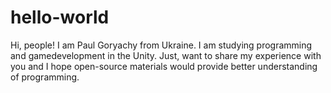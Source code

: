 # hello-world

Hi, people!
I am Paul Goryachy from Ukraine. I am studying programming and gamedevelopment in the Unity.
Just, want to share my experience with you and I hope open-source materials would provide better
understanding of programming.
